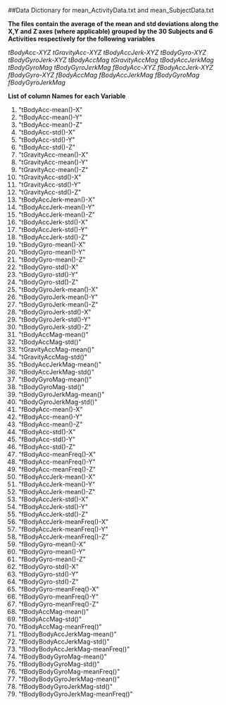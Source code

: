 ##Data Dictionary for mean_ActivityData.txt and mean_SubjectData.txt

**The files contain the average of the mean and std deviations along the X,Y and Z axes (where applicable) grouped by the 30 Subjects and 6 Activities
respectively for the following variables**

*tBodyAcc-XYZ
tGravityAcc-XYZ
tBodyAccJerk-XYZ
tBodyGyro-XYZ
tBodyGyroJerk-XYZ
tBodyAccMag
tGravityAccMag
tBodyAccJerkMag
tBodyGyroMag
tBodyGyroJerkMag
fBodyAcc-XYZ
fBodyAccJerk-XYZ
fBodyGyro-XYZ
fBodyAccMag
fBodyAccJerkMag
fBodyGyroMag
fBodyGyroJerkMag*

**List of column Names for each Variable**

1.  "tBodyAcc-mean()-X"
2.  "tBodyAcc-mean()-Y"
3.	"tBodyAcc-mean()-Z"
4.	"tBodyAcc-std()-X"
5.	"tBodyAcc-std()-Y"
6.	"tBodyAcc-std()-Z"
7.	"tGravityAcc-mean()-X"
8.	"tGravityAcc-mean()-Y"
9.	"tGravityAcc-mean()-Z"
10.	"tGravityAcc-std()-X"
11.	"tGravityAcc-std()-Y"
12.	"tGravityAcc-std()-Z"
13. "tBodyAccJerk-mean()-X"
14.	"tBodyAccJerk-mean()-Y"
15.	"tBodyAccJerk-mean()-Z"
16.	"tBodyAccJerk-std()-X"
17.	"tBodyAccJerk-std()-Y"
18.	"tBodyAccJerk-std()-Z"
19.	"tBodyGyro-mean()-X"
20.	"tBodyGyro-mean()-Y"
21.	"tBodyGyro-mean()-Z"
22.	"tBodyGyro-std()-X"
23.	"tBodyGyro-std()-Y"
24.	"tBodyGyro-std()-Z"
25.	"tBodyGyroJerk-mean()-X"
26.	"tBodyGyroJerk-mean()-Y"
27.	"tBodyGyroJerk-mean()-Z"
28.	"tBodyGyroJerk-std()-X"
29.	"tBodyGyroJerk-std()-Y"
30.	"tBodyGyroJerk-std()-Z"
31.	"tBodyAccMag-mean()"
32.	"tBodyAccMag-std()"
33.	"tGravityAccMag-mean()"
34.	"tGravityAccMag-std()"
35.	"tBodyAccJerkMag-mean()"
36.	"tBodyAccJerkMag-std()"
37.	"tBodyGyroMag-mean()"
38.	"tBodyGyroMag-std()"
39.	"tBodyGyroJerkMag-mean()"
40.	"tBodyGyroJerkMag-std()"
41.	"fBodyAcc-mean()-X"
42.	"fBodyAcc-mean()-Y"
43.	"fBodyAcc-mean()-Z"
44.	"fBodyAcc-std()-X"
45.	"fBodyAcc-std()-Y"
46.	"fBodyAcc-std()-Z"
47.	"fBodyAcc-meanFreq()-X"
48.	"fBodyAcc-meanFreq()-Y"
49.	"fBodyAcc-meanFreq()-Z"
50.	"fBodyAccJerk-mean()-X"
51.	"fBodyAccJerk-mean()-Y"
52.	"fBodyAccJerk-mean()-Z"
53.	"fBodyAccJerk-std()-X"
54.	"fBodyAccJerk-std()-Y"
55.	"fBodyAccJerk-std()-Z"
56.	"fBodyAccJerk-meanFreq()-X"
57.	"fBodyAccJerk-meanFreq()-Y"
58.	"fBodyAccJerk-meanFreq()-Z"
59.	"fBodyGyro-mean()-X"
60.	"fBodyGyro-mean()-Y"
61.	"fBodyGyro-mean()-Z"
62.	"fBodyGyro-std()-X"
63.	"fBodyGyro-std()-Y"
64.	"fBodyGyro-std()-Z"
65.	"fBodyGyro-meanFreq()-X"
66.	"fBodyGyro-meanFreq()-Y"
67.	"fBodyGyro-meanFreq()-Z"
68.	"fBodyAccMag-mean()"
69.	"fBodyAccMag-std()"
70.	"fBodyAccMag-meanFreq()"
71.	"fBodyBodyAccJerkMag-mean()"
72.	"fBodyBodyAccJerkMag-std()"
73.	"fBodyBodyAccJerkMag-meanFreq()"
74.	"fBodyBodyGyroMag-mean()"
75.	"fBodyBodyGyroMag-std()"
76.	"fBodyBodyGyroMag-meanFreq()"
77.	"fBodyBodyGyroJerkMag-mean()"
78.	"fBodyBodyGyroJerkMag-std()"
79.	"fBodyBodyGyroJerkMag-meanFreq()"